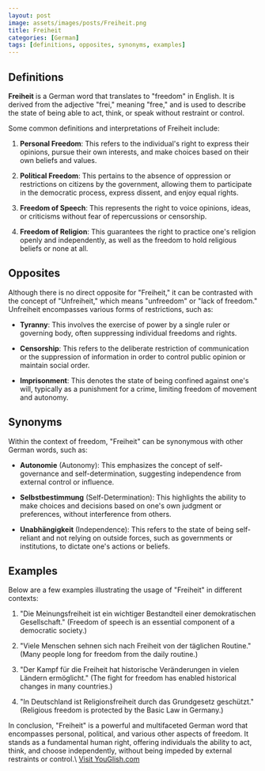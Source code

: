```yaml
---
layout: post
image: assets/images/posts/Freiheit.png
title: Freiheit
categories: [German]
tags: [definitions, opposites, synonyms, examples]
---
```


## Definitions

**Freiheit** is a German word that translates to "freedom" in English. It is derived from the adjective "frei," meaning "free," and is used to describe the state of being able to act, think, or speak without restraint or control. 

Some common definitions and interpretations of Freiheit include:

1. **Personal Freedom**: This refers to the individual's right to express their opinions, pursue their own interests, and make choices based on their own beliefs and values.

2. **Political Freedom**: This pertains to the absence of oppression or restrictions on citizens by the government, allowing them to participate in the democratic process, express dissent, and enjoy equal rights.

3. **Freedom of Speech**: This represents the right to voice opinions, ideas, or criticisms without fear of repercussions or censorship.

4. **Freedom of Religion**: This guarantees the right to practice one's religion openly and independently, as well as the freedom to hold religious beliefs or none at all.

## Opposites

Although there is no direct opposite for "Freiheit," it can be contrasted with the concept of "Unfreiheit," which means "unfreedom" or "lack of freedom." Unfreiheit encompasses various forms of restrictions, such as:

- **Tyranny**: This involves the exercise of power by a single ruler or governing body, often suppressing individual freedoms and rights.

- **Censorship**: This refers to the deliberate restriction of communication or the suppression of information in order to control public opinion or maintain social order.

- **Imprisonment**: This denotes the state of being confined against one's will, typically as a punishment for a crime, limiting freedom of movement and autonomy.

## Synonyms

Within the context of freedom, "Freiheit" can be synonymous with other German words, such as:

- **Autonomie** (Autonomy): This emphasizes the concept of self-governance and self-determination, suggesting independence from external control or influence.

- **Selbstbestimmung** (Self-Determination): This highlights the ability to make choices and decisions based on one's own judgment or preferences, without interference from others.

- **Unabhängigkeit** (Independence): This refers to the state of being self-reliant and not relying on outside forces, such as governments or institutions, to dictate one's actions or beliefs.

## Examples

Below are a few examples illustrating the usage of "Freiheit" in different contexts:

1. "Die Meinungsfreiheit ist ein wichtiger Bestandteil einer demokratischen Gesellschaft." (Freedom of speech is an essential component of a democratic society.)

2. "Viele Menschen sehnen sich nach Freiheit von der täglichen Routine." (Many people long for freedom from the daily routine.)

3. "Der Kampf für die Freiheit hat historische Veränderungen in vielen Ländern ermöglicht." (The fight for freedom has enabled historical changes in many countries.)

4. "In Deutschland ist Religionsfreiheit durch das Grundgesetz geschützt." (Religious freedom is protected by the Basic Law in Germany.)

In conclusion, "Freiheit" is a powerful and multifaceted German word that encompasses personal, political, and various other aspects of freedom. It stands as a fundamental human right, offering individuals the ability to act, think, and choose independently, without being impeded by external restraints or control.\ <a id="yg-widget-0" class="youglish-widget" data-query="Freiheit" data-lang="german" data-components="8412" data-auto-start="0" data-bkg-color="theme_light" data-title="How%20to%20pronounce%20Freiheit%20in%20German"  rel="nofollow" href="https://youglish.com">Visit YouGlish.com</a><script async src="https://youglish.com/public/emb/widget.js" charset="utf-8"></script>